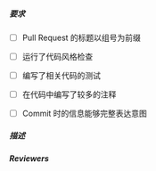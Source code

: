 <!--
提交 Pull Request 前请将下列的几项要求检查一遍。
对已经完成的项，在方框中填上'x'。比如：

- [x] 编写了基本的测试

-->

##### 要求

- [ ] Pull Request 的标题以组号为前缀 <!-- 比如 B1: Add .... -->
- [ ] 运行了代码风格检查 <!-- 执行 npm run lint -->
- [ ] 编写了相关代码的测试
- [ ] 在代码中编写了较多的注释
- [ ] Commit 时的信息能够完整表达意图


##### 描述

<!-- 请在这儿描述一下你的 Pull Request 解决了哪些问题，如何解决的。 -->

##### Reviewers

<!--
请在这儿 @ 这次变动需要让谁检查，一般来说，请自己组的组长来检查代码。
各组组长ID：All-less, kv2000, hzwzju, louzhedong, he7850
如果这些人没有尽到及时审查的义务，请通过其他方式联系或者在评论区中指出。
-->
